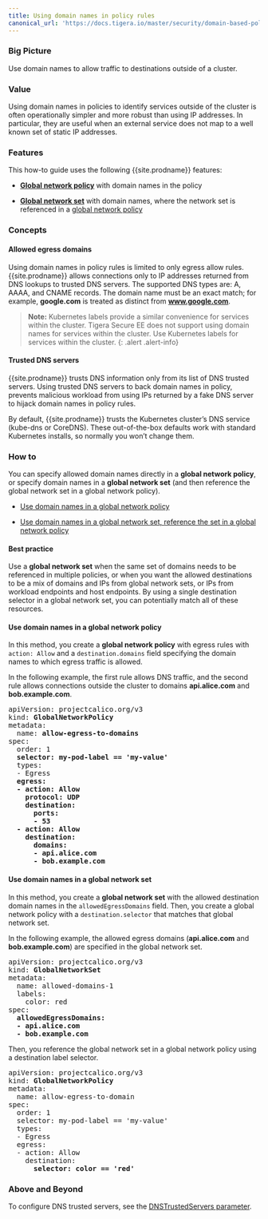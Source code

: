 ```yaml
---
title: Using domain names in policy rules
canonical_url: 'https://docs.tigera.io/master/security/domain-based-policy'
---
```


### Big Picture

Use domain names to allow traffic to destinations outside of a cluster.

### Value

Using domain names in policies to identify services outside of the
cluster is often operationally simpler and more robust than using IP
addresses. In particular, they are useful when an external service
does not map to a well known set of static IP addresses.

### Features

This how-to guide uses the following {{site.prodname}} features:

- [**Global network
  policy**]({{site.baseurl}}/{{page.version}}/reference/calicoctl/resources/globalnetworkpolicy)
  with domain names in the policy

- [**Global network
  set**]({{site.baseurl}}/{{page.version}}/reference/calicoctl/resources/globalnetworkset)
  with domain names, where the network set is referenced in a [global
  network
  policy]({{site.baseurl}}/{{page.version}}/reference/calicoctl/resources/globalnetworkpolicy)

### Concepts

#### Allowed egress domains

Using domain names in policy rules is limited to only egress allow
rules. {{site.prodname}} allows connections only to IP addresses
returned from DNS lookups to trusted DNS servers. The supported DNS
types are: A, AAAA, and CNAME records. The domain name must be an
exact match; for example, **google.com** is treated as distinct from
**www.google.com**.

> **Note:** Kubernetes labels provide a similar convenience for
> services within the cluster. Tigera Secure EE does not support using
> domain names for services within the cluster. Use Kubernetes labels
> for services within the cluster.
{: .alert .alert-info}

#### Trusted DNS servers

{{site.prodname}} trusts DNS information only from its list of DNS
trusted servers. Using trusted DNS servers to back domain names in
policy, prevents malicious workload from using IPs returned by a fake
DNS server to hijack domain names in policy rules.

By default, {{site.prodname}} trusts the Kubernetes cluster’s DNS
service (kube-dns or CoreDNS). These out-of-the-box defaults work with
standard Kubernetes installs, so normally you won’t change them.

### How to

You can specify allowed domain names directly in a **global network
policy**, or specify domain names in a **global network set** (and then
reference the global network set in a global network policy).

- [Use domain names in a global network
  policy](#use-domain-names-in-a-global-network-policy)

- [Use domain names in a global network set, reference the set in a
  global network policy](#use-domain-names-in-a-global-network-set)

#### Best practice

Use a **global network set** when the same set of domains needs to be
referenced in multiple policies, or when you want the allowed
destinations to be a mix of domains and IPs from global network sets,
or IPs from workload endpoints and host endpoints. By using a single
destination selector in a global network set, you can potentially
match all of these resources.

#### Use domain names in a global network policy

In this method, you create a **global network policy** with egress rules
with `action: Allow` and a `destination.domains` field specifying the
domain names to which egress traffic is allowed.

In the following example, the first rule allows DNS traffic, and the
second rule allows connections outside the cluster to domains
**api.alice.com** and **bob.example.com**.

<pre>
apiVersion: projectcalico.org/v3
kind: <b>GlobalNetworkPolicy</b>
metadata:
  name: <b>allow-egress-to-domains</b>
spec:
  order: 1
  <b>selector: my-pod-label == 'my-value'</b>
  types:
  - Egress
  <b>egress:
  - action: Allow
    protocol: UDP
    destination:
      ports:
      - 53
  - action: Allow
    destination:
      domains:
      - api.alice.com
      - bob.example.com</b>
</pre>

#### Use domain names in a global network set

In this method, you create a **global network set** with the allowed
destination domain names in the `allowedEgressDomains` field. Then,
you create a global network policy with a `destination.selector` that
matches that global network set.

In the following example, the allowed egress domains
(**api.alice.com** and **bob.example.com**) are specified in the
global network set.

<pre>
apiVersion: projectcalico.org/v3
kind: <b>GlobalNetworkSet</b>
metadata:
  name: allowed-domains-1
  labels:
    color: red
spec:
  <b>allowedEgressDomains:
  - api.alice.com
  - bob.example.com</b>
</pre>

Then, you reference the global network set in a global network policy using a destination label selector.

<pre>
apiVersion: projectcalico.org/v3
kind: <b>GlobalNetworkPolicy</b>
metadata:
  name: allow-egress-to-domain
spec:
  order: 1
  selector: my-pod-label == 'my-value'
  types:
  - Egress
  egress:
  - action: Allow
    destination:
      <b>selector: color == 'red'</b>
</pre>

### Above and Beyond

To configure DNS trusted servers, see the [DNSTrustedServers
parameter]({{site.baseurl}}/{{page.version}}/reference/felix/configuration).
